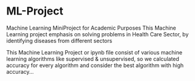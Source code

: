 # ML-Project
Machine Learning MiniProject for Academic Purposes
This Machine Learning project emphasis on solving problems in Health Care Sector, by identifying diseases from different sectors

This Machine Learning Project or ipynb file consist of various machine learning algorithms like supervised & unsupervised, so we 
calculated accuracy for every algorithm and consider the best algorithm with high accuracy...
